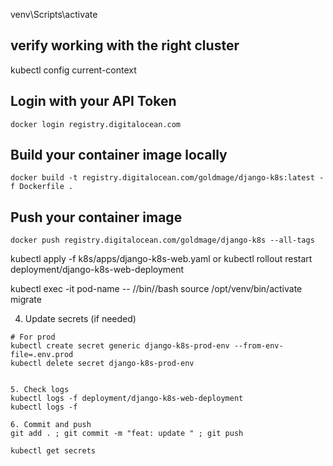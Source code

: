 venv\Scripts\activate

## verify working with the right cluster
kubectl config current-context

## Login with your API Token
```
docker login registry.digitalocean.com
```

## Build your container image locally

```
docker build -t registry.digitalocean.com/goldmage/django-k8s:latest -f Dockerfile .
```

## Push your container image
```
docker push registry.digitalocean.com/goldmage/django-k8s --all-tags
```

kubectl apply -f k8s/apps/django-k8s-web.yaml
or
kubectl rollout restart deployment/django-k8s-web-deployment

kubectl exec -it pod-name -- //bin//bash
source /opt/venv/bin/activate
migrate



4. Update secrets (if needed)
```
# For prod
kubectl create secret generic django-k8s-prod-env --from-env-file=.env.prod
kubectl delete secret django-k8s-prod-env


5. Check logs
kubectl logs -f deployment/django-k8s-web-deployment
kubectl logs -f

6. Commit and push
git add . ; git commit -m "feat: update " ; git push

kubectl get secrets